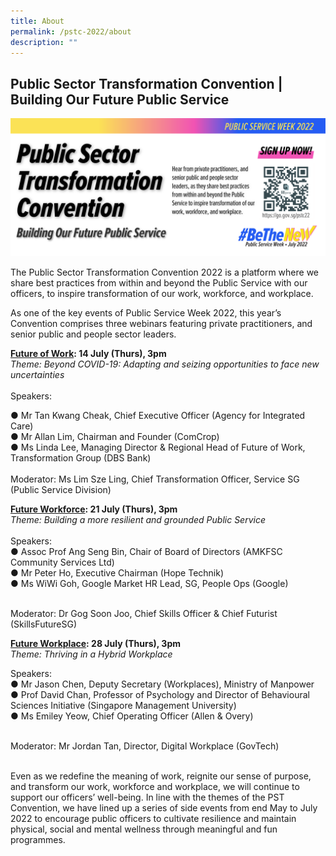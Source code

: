 ```yaml
---
title: About
permalink: /pstc-2022/about
description: ""
---
```

## Public Sector Transformation Convention | Building Our Future Public Service
![](/images/PSTC%20Banner%20Updated_%20Posters%20panel%201%20only-01.png)

The Public Sector Transformation Convention 2022 is a platform where we share best practices from within and beyond the Public Service with our officers, to inspire transformation of our work, workforce, and workplace.
<p>
As one of the key events of Public Service Week 2022, this year’s Convention comprises three webinars featuring private practitioners, and senior public and people sector leaders.

<p>

<b><a href="https://www.publicserviceweek.gov.sg/pstc-2022/future-of-work ">Future of Work</a>: 14 July (Thurs), 3pm</b><br>
	<i>Theme: Beyond COVID-19: Adapting and seizing opportunities to face new uncertainties</i><br>
<br>Speakers:
	<br>

●  Mr Tan Kwang Cheak, Chief Executive Officer (Agency for Integrated Care)  <br>
●  Mr Allan Lim, Chairman and Founder (ComCrop)<br>
●  Ms Linda Lee, Managing Director & Regional Head of Future of Work, Transformation Group (DBS Bank) <br>
<br>
Moderator: Ms Lim Sze Ling, Chief Transformation Officer, Service SG (Public Service Division)
	<p>
		
<b><a href="https://www.publicserviceweek.gov.sg/pstc-2022/future-workforce ">Future Workforce</a>: 21 July (Thurs), 3pm</b><br>
<i>Theme: Building a more resilient and grounded Public Service</i>
<br><br>Speakers:<br>
●  Assoc Prof Ang Seng Bin, Chair of Board of Directors (AMKFSC Community Services Ltd)<br>
●  Mr Peter Ho, Executive Chairman (Hope Technik)<br>
● Ms WiWi Goh, Google Market HR Lead, SG, People Ops (Google)
<br><br>
	
Moderator: Dr Gog Soon Joo, Chief Skills Officer & Chief Futurist (SkillsFutureSG)
		<p>
			
<b><a href="https://www.publicserviceweek.gov.sg/pstc-2022/future-workplace ">Future Workplace</a>: 28 July (Thurs), 3pm</b><br>
			<i>Theme: Thriving in a Hybrid Workplace </i><br>
			
Speakers:<br>
●  Mr Jason Chen, Deputy Secretary (Workplaces), Ministry of Manpower <br>
●  Prof David Chan, Professor of Psychology and Director of Behavioural Sciences Initiative (Singapore Management University)<br>
●  Ms Emiley Yeow, Chief Operating Officer (Allen & Overy)<br><br>

Moderator: Mr Jordan Tan, Director, Digital Workplace (GovTech)
<br>
<br>
			
<p>
Even as we redefine the meaning of work, reignite our sense of purpose, and transform our work, workforce and workplace, we will continue to support our officers’ well-being. In line with the themes of the PST Convention, we have lined up a series of side events from end May to July 2022 to encourage public officers to cultivate resilience and maintain physical, social and mental wellness through meaningful and fun programmes.